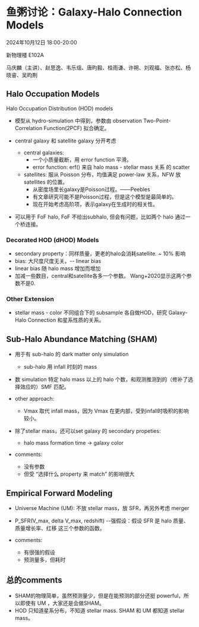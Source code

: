 # 鱼粥讨论：Galaxy-Halo Connection Models

2024年10月12日 18:00-20:00 

新物理楼 E102A

马庆麟（主讲）、赵思逸、韦乐瑶、唐昀毅、桂雨谦、许朔、刘观福、张亦松、杨晓睿、吴昀荆

## Halo Occupation Models 

Halo Occupation Distribution (HOD) models 
- 模型从 hydro-simulation 中得到，参数由 observation Two-Point-Correlation Function(2PCF) 拟合确定。
- central galaxy 和 satellite galaxy 分开考虑
  - central galaxies:
    - 一个小质量截断，用 error function 平滑。
    - error function: erf() 来自 halo mass - stellar mass 关系 的 scatter  
  - satellites: 服从 Poisson 分布，均值满足 power-law 关系，NFW 放 satellites 的位置。
    - 从密度场里长galaxy是Poisson过程。——Peebles
    - 有文章研究可能不是Poisson过程，但是这个模型是最简单的。
    - 现在开始考虑高阶项，表示galaxy在生成时的相关性。

- 可以用于 FoF halo, FoF 不给出subhalo, 但会有问题，比如两个 halo 通过一个桥连接。

### Decorated HOD (dHOD) Models 

- secondary property：同样质量，更老的halo会消耗satellite. ~ 10% 影响 
- bias: 大尺度尺度无关。-- linear bias
- linear bias 随 halo mass 增加而增加 
- 加减一些数目，central和satellite各多一个参数。 Wang+2020显示这两个参数不是0. 

### Other Extension

- stellar mass - color 不同组合下的 subsample 各自做HOD，研究 Galaxy-Halo Connection 和星系性质的关系。

## Sub-Halo Abundance Matching (SHAM)

- 用于有 sub-halo 的 dark matter only simulation 
  - sub-halo 用 infall 时刻的 mass
- 数 simulation 特定 halo mass 以上的 halo 个数，和观测推测到的（修补了选择效应的）SMF 匹配。 

- other approach:
  - Vmax 取代 infall mass，因为 Vmax 在更内部，受到infall时吸积的影响较小。

- 除了stellar mass，还可以set galaxy 的 secondary propeties:
  - halo mass formation time -> galaxy color

- comments:
  - 没有参数 
  - 但受 “选择什么 property 来 match” 的影响很大

## Empirical Forward Modeling

- Universe Machine (UM): 不放 stellar mass，放 SFR，再另外考虑 merger 
- P_SFR(V_max, delta V_max, redshift) --强假设：假设 SFR 是 halo 质量、质量增长率、红移 这三个参数的函数。

- comments: 
  - 有很强的假设 
  - 预测量多，但耗时

## 总的comments  

- SHAM的物理简单，虽然预测量少，但是在能预测的部分还挺 powerful，所以即使有 UM ，大家还是会做SHAM。
- HOD 只知道星系分布，不知道 stellar mass. SHAM 和 UM 都知道 stellar mass。